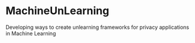 # MachineUnLearning
Developing ways to create unlearning frameworks for privacy applications in Machine Learning
